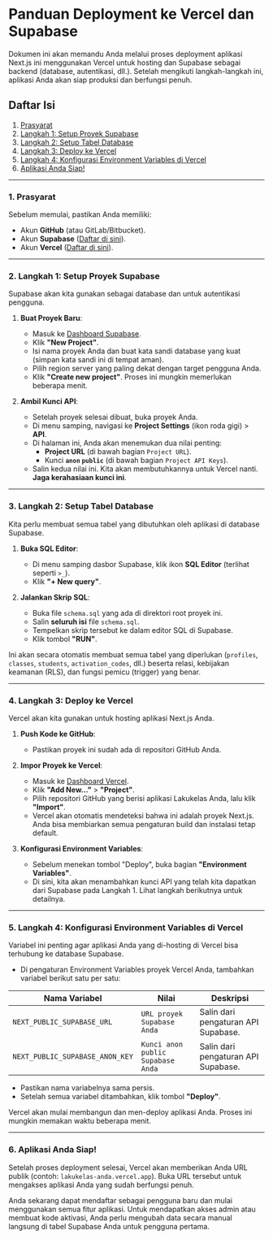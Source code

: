 # Panduan Deployment ke Vercel dan Supabase

Dokumen ini akan memandu Anda melalui proses deployment aplikasi Next.js ini menggunakan Vercel untuk hosting dan Supabase sebagai backend (database, autentikasi, dll.). Setelah mengikuti langkah-langkah ini, aplikasi Anda akan siap produksi dan berfungsi penuh.

## Daftar Isi
1.  [Prasyarat](#1-prasyarat)
2.  [Langkah 1: Setup Proyek Supabase](#2-langkah-1-setup-proyek-supabase)
3.  [Langkah 2: Setup Tabel Database](#3-langkah-2-setup-tabel-database)
4.  [Langkah 3: Deploy ke Vercel](#4-langkah-3-deploy-ke-vercel)
5.  [Langkah 4: Konfigurasi Environment Variables di Vercel](#5-langkah-4-konfigurasi-environment-variables-di-vercel)
6.  [Aplikasi Anda Siap!](#6-aplikasi-anda-siap)

---

### 1. Prasyarat

Sebelum memulai, pastikan Anda memiliki:
- Akun **GitHub** (atau GitLab/Bitbucket).
- Akun **Supabase** ([Daftar di sini](https://supabase.com/dashboard)).
- Akun **Vercel** ([Daftar di sini](https://vercel.com/signup)).

---

### 2. Langkah 1: Setup Proyek Supabase

Supabase akan kita gunakan sebagai database dan untuk autentikasi pengguna.

1.  **Buat Proyek Baru**:
    -   Masuk ke [Dashboard Supabase](https://supabase.com/dashboard).
    -   Klik **"New Project"**.
    -   Isi nama proyek Anda dan buat kata sandi database yang kuat (simpan kata sandi ini di tempat aman).
    -   Pilih region server yang paling dekat dengan target pengguna Anda.
    -   Klik **"Create new project"**. Proses ini mungkin memerlukan beberapa menit.

2.  **Ambil Kunci API**:
    -   Setelah proyek selesai dibuat, buka proyek Anda.
    -   Di menu samping, navigasi ke **Project Settings** (ikon roda gigi) > **API**.
    -   Di halaman ini, Anda akan menemukan dua nilai penting:
        -   **Project URL** (di bawah bagian `Project URL`).
        -   Kunci **`anon` `public`** (di bawah bagian `Project API Keys`).
    -   Salin kedua nilai ini. Kita akan membutuhkannya untuk Vercel nanti. **Jaga kerahasiaan kunci ini**.

---

### 3. Langkah 2: Setup Tabel Database

Kita perlu membuat semua tabel yang dibutuhkan oleh aplikasi di database Supabase.

1.  **Buka SQL Editor**:
    -   Di menu samping dasbor Supabase, klik ikon **SQL Editor** (terlihat seperti `>_`).
    -   Klik **"+ New query"**.

2.  **Jalankan Skrip SQL**:
    -   Buka file `schema.sql` yang ada di direktori root proyek ini.
    -   Salin **seluruh isi** file `schema.sql`.
    -   Tempelkan skrip tersebut ke dalam editor SQL di Supabase.
    -   Klik tombol **"RUN"**.

Ini akan secara otomatis membuat semua tabel yang diperlukan (`profiles`, `classes`, `students`, `activation_codes`, dll.) beserta relasi, kebijakan keamanan (RLS), dan fungsi pemicu (trigger) yang benar.

---

### 4. Langkah 3: Deploy ke Vercel

Vercel akan kita gunakan untuk hosting aplikasi Next.js Anda.

1.  **Push Kode ke GitHub**:
    -   Pastikan proyek ini sudah ada di repositori GitHub Anda.

2.  **Impor Proyek ke Vercel**:
    -   Masuk ke [Dashboard Vercel](https://vercel.com/dashboard).
    -   Klik **"Add New..."** > **"Project"**.
    -   Pilih repositori GitHub yang berisi aplikasi Lakukelas Anda, lalu klik **"Import"**.
    -   Vercel akan otomatis mendeteksi bahwa ini adalah proyek Next.js. Anda bisa membiarkan semua pengaturan build dan instalasi tetap default.

3.  **Konfigurasi Environment Variables**:
    -   Sebelum menekan tombol "Deploy", buka bagian **"Environment Variables"**.
    -   Di sini, kita akan menambahkan kunci API yang telah kita dapatkan dari Supabase pada Langkah 1. Lihat langkah berikutnya untuk detailnya.

---

### 5. Langkah 4: Konfigurasi Environment Variables di Vercel

Variabel ini penting agar aplikasi Anda yang di-hosting di Vercel bisa terhubung ke database Supabase.

-   Di pengaturan Environment Variables proyek Vercel Anda, tambahkan variabel berikut satu per satu:

| Nama Variabel                  | Nilai                                     | Deskripsi                                 |
| ------------------------------ | ----------------------------------------- | ----------------------------------------- |
| `NEXT_PUBLIC_SUPABASE_URL`     | `URL proyek Supabase Anda`                | Salin dari pengaturan API Supabase.       |
| `NEXT_PUBLIC_SUPABASE_ANON_KEY`| `Kunci anon public Supabase Anda`         | Salin dari pengaturan API Supabase.       |

-   Pastikan nama variabelnya sama persis.
-   Setelah semua variabel ditambahkan, klik tombol **"Deploy"**.

Vercel akan mulai membangun dan men-deploy aplikasi Anda. Proses ini mungkin memakan waktu beberapa menit.

---

### 6. Aplikasi Anda Siap!

Setelah proses deployment selesai, Vercel akan memberikan Anda URL publik (contoh: `lakukelas-anda.vercel.app`). Buka URL tersebut untuk mengakses aplikasi Anda yang sudah berfungsi penuh.

Anda sekarang dapat mendaftar sebagai pengguna baru dan mulai menggunakan semua fitur aplikasi. Untuk mendapatkan akses admin atau membuat kode aktivasi, Anda perlu mengubah data secara manual langsung di tabel Supabase Anda untuk pengguna pertama.
